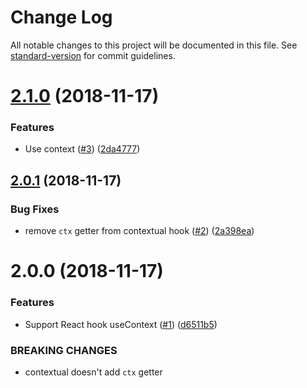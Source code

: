 # Change Log

All notable changes to this project will be documented in this file. See [standard-version](https://github.com/conventional-changelog/standard-version) for commit guidelines.

<a name="2.1.0"></a>
# [2.1.0](https://github.com/kobiburnley/contextual-component/compare/v2.0.1...v2.1.0) (2018-11-17)


### Features

* Use context ([#3](https://github.com/kobiburnley/contextual-component/issues/3)) ([2da4777](https://github.com/kobiburnley/contextual-component/commit/2da4777))



<a name="2.0.1"></a>
## [2.0.1](https://github.com/kobiburnley/contextual-component/compare/v2.0.0...v2.0.1) (2018-11-17)


### Bug Fixes

* remove `ctx` getter from contextual hook ([#2](https://github.com/kobiburnley/contextual-component/issues/2)) ([2a398ea](https://github.com/kobiburnley/contextual-component/commit/2a398ea))



<a name="2.0.0"></a>
# 2.0.0 (2018-11-17)


### Features

* Support React hook useContext ([#1](https://github.com/kobiburnley/contextual-component/issues/1)) ([d6511b5](https://github.com/kobiburnley/contextual-component/commit/d6511b5))


### BREAKING CHANGES

* contextual doesn't add `ctx` getter
